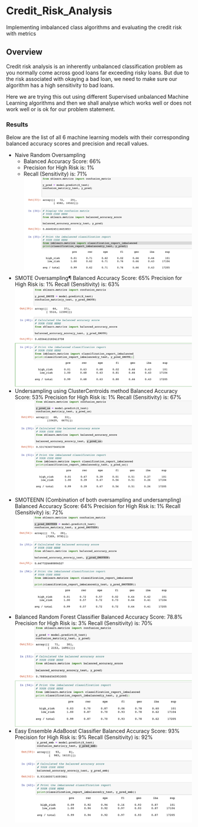 # Credit_Risk_Analysis
Implementing imbalanced class algorithms and evaluating the credit risk with metrics

## Overview
Credit risk analysis is an inherently unbalanced classification problem as you normally come across good loans far exceeding risky loans. But due to the risk associated with okaying a bad loan, we need to make sure our algorithm has a high sensitivity to bad loans.

Here we are trying this out using different Supervised unbalanced Machine Learning algorithms and then we shall analyse which works well or does not work well or is ok for our problem statement.

### Results
Below are the list of all 6 machine learning models with their corresponding balanced accuracy scores and precision and recall values.

* Naive Random Oversampling
    * Balanced Accuracy Score: 66%
    * Precision for High Risk is: 1%
    * Recall (Sensitivity) is: 71%
![Random Oversampling](https://github.com/sag7221/Credit_Risk_Analysis/blob/main/images/Random_Oversampling.png)
* SMOTE Oversampling¶
Balanced Accuracy Score: 65%
Precision for High Risk is: 1%
Recall (Sensitivity) is: 63%
![SMOTE Oversampling](https://github.com/sag7221/Credit_Risk_Analysis/blob/main/images/SMOTE_Oversampling.png)
* Undersampling using ClusterCentroids method
Balanced Accuracy Score: 53%
Precision for High Risk is: 1%
Recall (Sensitivity) is: 67%
![ Undersampling with Cluster_Centroids](https://github.com/sag7221/Credit_Risk_Analysis/blob/main/images/Cluster_Centroids.png)
* SMOTEENN (Combination of both oversampling and undersampling)
Balanced Accuracy Score: 64%
Precision for High Risk is: 1%
Recall (Sensitivity) is: 72%
![ SMOTEENN](https://github.com/sag7221/Credit_Risk_Analysis/blob/main/images/Combination_SMOTEEN.png)
* Balanced Random Forest Classifier
Balanced Accuracy Score: 78.8%
Precision for High Risk is: 3%
Recall (Sensitivity) is: 70%
![ Random_Forest_Classifier](https://github.com/sag7221/Credit_Risk_Analysis/blob/main/images/Random_Forest_Classifier.png)
* Easy Ensemble AdaBoost Classifier
Balanced Accuracy Score: 93%
Precision for High Risk is: 9%
Recall (Sensitivity) is: 92%
![ AdaBoost Classifier](https://github.com/sag7221/Credit_Risk_Analysis/blob/main/images/AdaBoost_Classifier.png)





